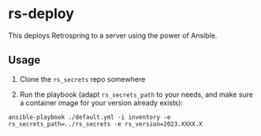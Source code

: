 # rs-deploy

This deploys Retrospring to a server using the power of Ansible.

## Usage

1. Clone the `rs_secrets` repo somewhere

2. Run the playbook (adapt `rs_secrets_path` to your needs, and make sure a
container image for your version already exists):
```
ansible-playbook ./default.yml -i inventory -e rs_secrets_path=../rs_secrets -e rs_version=2023.XXXX.X
```
